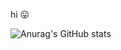 hi 😛  
  
![Anurag's GitHub stats](https://github-readme-stats.vercel.app/api?username=l0st-idi0t&show_icons=true&theme=github_dark)

<!---
l0st-idi0t/l0st-idi0t is a ✨ special ✨ repository because its `README.md` (this file) appears on your GitHub profile.
You can click the Preview link to take a look at your changes.
--->

